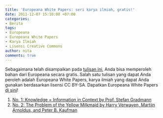 ```yaml
---
title: 'Europeana White Papers: seri karya ilmiah, gratis!'
date: 2011-12-07 15:10:00 +07:00
categories:
- Berita
tags:
- Europeana
- Europeana White Papers
- Karya Ilmiah
- Lisensi Creative Commons
author: nita
comments: true
---
```


Sebagaimana telah disampaikan pada [tulisan ini](http://creativecommons.or.id/2011/12/europeana-licensing-framework-telah-terbit/), Anda bisa memperoleh bahan dari Europeana secara gratis. Salah satu tulisan yang dapat Anda peroleh adalah Europeana White Papers, karya ilmiah yang dapat Anda gunakan berdasarkan lisensi CC BY-SA. Dapatkan Europeana White Papers [di sini](http://group.europeana.eu/web/europeana-project/whitepapers/)!

1. [No. 1: Knowledge = Information in Context by Prof. Stefan Gradmann](http://group.europeana.eu/c/document_library/get_file?uuid=cb417911-1ee0-473b-8840-bd7c6e9c93ae&groupId=10602)
2. [No. 2: The Problem of the Yellow Milkmaid by Harry Verwayen, Martijn Arnoldus, and Peter B. Kaufman](http://group.europeana.eu/c/document_library/get_file?uuid=dbed136d-8e8d-46cc-bf41-3774e2ff7c3f&groupId=10602)
